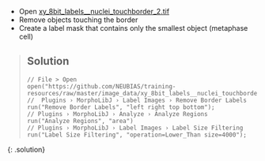 - Open [xy_8bit_labels__nuclei_touchborder_2.tif]("https://github.com/NEUBIAS/training-resources/raw/master/image_data/xy_8bit_labels__nuclei_touchborder_2.tif")
- Remove objects touching the border
- Create a label mask that contains only the smallest object (metaphase cell)

> ## Solution
> ```
> // File > Open
> open("https://github.com/NEUBIAS/training-resources/raw/master/image_data/xy_8bit_labels__nuclei_touchborder_2.tif")
> //  Plugins › MorphoLibJ › Label Images › Remove Border Labels
> run("Remove Border Labels", "left right top bottom");
>// Plugins › MorphoLibJ › Analyze › Analyze Regions
> run("Analyze Regions", "area")
> // Plugins › MorphoLibJ › Label Images › Label Size Filtering
> run("Label Size Filtering", "operation=Lower_Than size=4000");
> ```
{: .solution}
